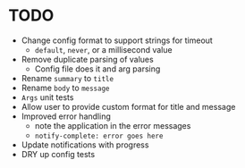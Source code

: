 # TODO

- Change config format to support strings for timeout
  - `default`, `never`, or a millisecond value
- Remove duplicate parsing of values
  - Config file does it and arg parsing
- Rename `summary` to `title`
- Rename `body` to `message`
- `Args` unit tests
- Allow user to provide custom format for title and message
- Improved error handling
  - note the application in the error messages
  - `notify-complete: error goes here`
- Update notifications with progress
- DRY up config tests
